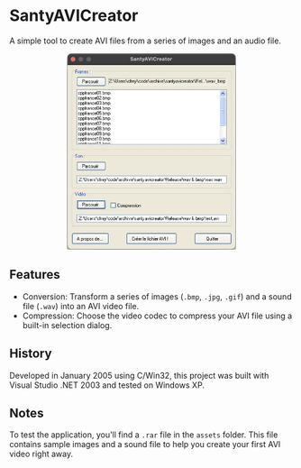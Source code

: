 # SantyAVICreator

A simple tool to create AVI files from a series of images and an audio file.

<p align="center"><img width="300" src="/assets/screenshot.jpg" alt="App Screenshot"></p>

## Features

* Conversion: Transform a series of images (`.bmp`, `.jpg`, `.gif`) and a sound file (`.wav`) into an AVI video file.
* Compression: Choose the video codec to compress your AVI file using a built-in selection dialog.

## History

Developed in January 2005 using C/Win32, this project was built with Visual Studio .NET 2003 and tested on Windows XP.

## Notes

To test the application, you'll find a `.rar` file in the `assets` folder.
This file contains sample images and a sound file to help you create your first AVI video right away.
